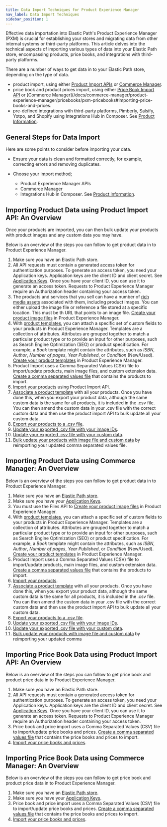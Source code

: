 ```yaml
---
title: Data Import Techniques for Product Experience Manager
nav_label: Data Import Techniques
sidebar_position: 1
---
```


Effective data importation into Elastic Path's Product Experience Manager (PXM) is crucial for establishing your stores and migrating data from other internal systems or third-party platforms. This article delves into the technical aspects of importing various types of data into your Elastic Path store, encompassing products, price books, and integrations with third-party platforms.


There are a number of ways to get data in to your Elastic Path store, depending on the type of data.

- product import, using either [Product Import APIs](/docs/api/pxm/products/product-import-bulk-update) or [Commerce Manager](/docs/commerce-manager/product-experience-manager/product-import/product-importer).
- price book and product prices import, using either [Price Book Import API](/docs/api/pxm/pricebooks/import-a-price-book-and-prices) or [Commerce Manager](/docs/commerce-manager/product-experience-manager/pricebooks/pxm-pricebooks#importing-price-books-and-prices.
- pre-defined integrations with third-party platforms, Pimberly, Salsify, Yotpo, and Shopify using Integrations Hub in Composer. See [Product Information](/docs/composer/integration-hub/product-information/salsify).

## General Steps for Data Import

Here are some points to consider before importing your data.

- Ensure your data is clean and formatted correctly, for example, correcting errors and removing duplicates.

- Choose your import method;

    - Product Experience Manager APIs
    - Commerce Manager
    - Integrations Hub in Composer. See [Product Information](/docs/composer/integration-hub/product-information/salsify).

## Importing Product Data using Product Import API: An Overview

Once your products are imported, you can then bulk update your products with product images and any custom data you may have.

Below is an overview of the steps you can follow to get product data in to Product Experience Manager.

1. Make sure you have an Elastic Path store.
1. All API requests must contain a generated access token for authentication purposes. To generate an access token, you need your Application keys. Application keys are the client ID and client secret. See [Application Keys](/docs/commerce-manager/application-keys/application-keys-cm). Once you have your client ID, you can use it to generate an access token. Requests to Product Experience Manager require an Authorization header containing your access token.
1. The products and services that you sell can have a number of [rich media assets](https://beta.elasticpath.dev/docs/api/pxm/files/files-introduction) associated with them, including product images. You can either upload the image file or reference a file stored at a specific location. This must be th URL that points to an image file. [Create your product image files](/docs/api/pxm/files/create-a-file) in Product Experience Manager. 
1. With [product templates](https://beta.elasticpath.dev/docs/api/pxm/products/extending-products-with-templates), you can attach a specific set of custom fields to your products in Product Experience Manager. Templates are a collection of attributes. Attributes are grouped together to match a particular product type or to provide an input for other purposes, such as Search Engine Optimization (SEO) or product specification. For example, a _Book_ template might contain the attributes, such as _ISBN_, _Author_, _Number of pages_, _Year Published_, or _Condition_ (New/Used). [Create your product templates](/docs/api/flows/create-a-flow) in Product Experience Manager.
1. Product Import uses a Comma Separated Values (CSV) file to import/update products, main image files, and custom extension data. [Create a comma separated values file](/docs/api/pxm/products/product-import-bulk-update#characteristics-of-csv-import-files) that contains the products to import.
1. [Import your products](/docs/api/pxm/products/import-products) using Product Import API.
1. [Associate a product template](/docs/api/pxm/products/create-product-template-relationship) with all your products. Once you have done this, when you export your product data, although the same custom data is the same for all products, it is included in the .csv file. You can then amend the custom data in your .csv file with the correct custom data and then use the product import API to bulk update all your custom data.
1. [Export your products to a .csv file](/docs/api/pxm/products/export-products).
1. [Update your exported .csv file with your image IDs](/docs/api/pxm/products/product-import-bulk-update#using-imported-main-image-files).
1. [Update your exported .csv file with your custom data](/docs/api/pxm/products/product-import-bulk-update#importing-custom-data-flows). 
1. [Bulk update your products with image file and custom data](/docs/api/pxm/products/import-products) by reimporting your updated comma separated values file.

## Importing Product Data using Commerce Manager: An Overview

Below is an overview of the steps you can follow to get product data in to Product Experience Manager.

1. Make sure you have an [Elastic Path store](/docs/commerce-manager/organizations/home-page#creating-a-new-store-within-an-organization).
1. Make sure you have your [Application Keys](/docs/commerce-manager/application-keys/application-keys-cm). 
1. You must use the Files API to [Create your product image files](/docs/api/pxm/files/create-a-file) in Product Experience Manager.
1. With [product templates](https://beta.elasticpath.dev/docs/api/pxm/products/extending-products-with-templates), you can attach a specific set of custom fields to your products in Product Experience Manager. Templates are a collection of attributes. Attributes are grouped together to match a particular product type or to provide an input for other purposes, such as Search Engine Optimization (SEO) or product specification. For example, a _Book_ template might contain the attributes, such as _ISBN_, _Author_, _Number of pages_, _Year Published_, or _Condition_ (New/Used). [Create your product templates](/docs/commerce-manager/product-experience-manager/extending-products/templates#creating-templates) in Product Experience Manager.
1. Product Import uses a Comma Separated Values (CSV) file to import/update products, main image files, and custom extension data. [Create a comma separated values file](/docs/api/pxm/products/product-import-bulk-update#characteristics-of-csv-import-files) that contains the products to import.
1. [Import your products](/docs/commerce-manager/product-experience-manager/product-import/product-importer).
1. [Associate a product template](/docs/commerce-manager/product-experience-manager/Products/add-product-templates) with all your products. Once you have done this, when you export your product data, although the same custom data is the same for all products, it is included in the .csv file. You can then amend the custom data in your .csv file with the correct custom data and then use the product import API to bulk update all your custom data.
1. [Export your products to a .csv file](/docs/commerce-manager/product-experience-manager/product-export/export-products-cm).
1. [Update your exported .csv file with your image IDs](/docs/api/pxm/products/product-import-bulk-update#using-imported-main-image-files).
1. [Update your exported .csv file with your custom data](/docs/api/pxm/products/product-import-bulk-update#importing-custom-data-flows).
1. [Bulk update your products with image file and custom data](/docs/commerce-manager/product-experience-manager/product-import/product-importer) by reimporting your updated comma

## Importing Price Book Data using Product Import API: An Overview

Below is an overview of the steps you can follow to get price book and product price data in to Product Experience Manager.

1. Make sure you have an Elastic Path store.
1. All API requests must contain a generated access token for authentication purposes. To generate an access token, you need your Application keys. Application keys are the client ID and client secret. See [Application Keys](/docs/commerce-manager/application-keys/application-keys-cm). Once you have your client ID, you can use it to generate an access token. Requests to Product Experience Manager require an Authorization header containing your access token.
1. Price book and price import uses a Comma Separated Values (CSV) file to import/update price books and prices. [Create a comma separated values file](/docs/api/pxm/pricebooks/import-a-price-book-and-prices#characteristics-of-price-book-import) that contains the price books and prices to import.
1. [Import your price books and prices](/docs/api/pxm/pricebooks/import-pricebook).

## Importing Price Book Data using Commerce Manager: An Overview

Below is an overview of the steps you can follow to get price book and product price data in to Product Experience Manager.

1. Make sure you have an [Elastic Path store](/docs/commerce-manager/organizations/home-page#creating-a-new-store-within-an-organization).
1. Make sure you have your [Application Keys](/docs/commerce-manager/application-keys/application-keys-cm). 
1. Price book and price import uses a Comma Separated Values (CSV) file to import/update price books and prices. [Create a comma separated values file](/docs/api/pxm/pricebooks/import-a-price-book-and-prices#characteristics-of-price-book-import) that contains the price books and prices to import.
1. [Import your price books and prices](/docs/commerce-manager/product-experience-manager/pricebooks/pxm-pricebooks#importing-price-books-and-prices).




 
















